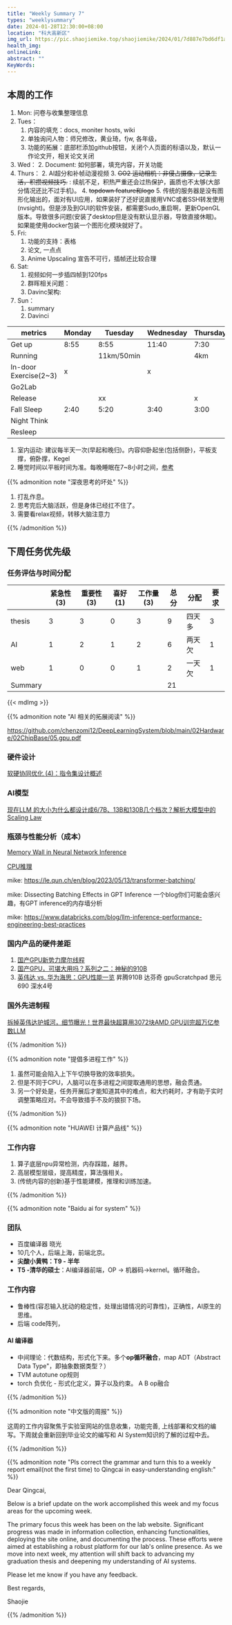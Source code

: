 ```yaml
---
title: "Weekly Summary 7"
types: "weeklysummary"
date: 2024-01-28T12:30:00+08:00
location: "科大高新区"
img_url: https://pic.shaojiemike.top/shaojiemike/2024/01/7d887e7bd6df1a141d9c796883f695b2.png
health_img:
onlineLink: 
abstract: ""
KeyWords:
---
```




## 本周的工作

1. Mon: 问卷与收集整理信息
2. Tues：
    1. 内容的填充：docs, moniter hosts, wiki
    2. 单独询问人物：师兄修改，黄业琦，fjw, 各年级，
    3. 功能的拓展：底部栏添加github按钮，关闭个人页面的标语以及，默认一作论文开，相关论文关闭
3. Wed：
    2. Document: 如何部署，填充内容，开关功能
4. Thurs：
    2. AI超分和补帧动漫视频
    3. ~~GO2 运动相机：非侵占摄像，记录生活，积攒视频技巧.~~ : 续航不足，积热严重还会过热保护，画质也不太够(大部分情况还比不过手机)。
    4. ~~topdown feature和logo~~
    5. 传统的服务器是没有图形化输出的，面对有UI应用，如果装好了还好说直接用VNC或者SSH转发使用(nvsight)。但是涉及到GUI的软件安装，都需要Sudo,重启啊，更新OpenGL版本。导致很多问题(安装了desktop但是没有默认显示器，导致直接休眠)。如果能使用docker包装一个图形化模块就好了。
5. Fri:
    1. 功能的支持：表格
    2. 论文, 一点点
    3. Anime Upscaling 宣告不可行，插帧还比较合理
6. Sat:
   1. 视频如何一步插四帧到120fps
   2. 群晖相关问题：
   3. Davinc架构:
7. Sun：
    1. summary
    2. Davinci

| metrics               | Monday | Tuesday    | Wednesday | Thursday | Friday | Saturday | Sunday |
|-----------------------|--------|------------|-----------|----------|--------|----------|--------|
| Get up                | 8:55   | 8:55       | 11:40     | 7:30     | 8:50   | 11:15    | 8:20   |
| Running               |        | 11km/50min |           | 4km      |        |          |        |
| In-door Exercise(2~3) | x      |            | x         |          |        | xx       |        |
| Go2Lab                |        |            |           |          |        | x        | x      |
| Release               |        | xx         |           | x        | x      | x        |        |
| Fall Sleep            | 2:40   | 5:20       | 3:40      | 3:00     | 4:50   | 3:40     | 1:00   |
| Night Think           |        |            |           |          |        |          |        |
| Resleep               |        |            |           |          |        |          |        |

1. 室内运动: 建议每半天一次(早起和晚归)。内容仰卧起坐(包括侧卧)，平板支撑，俯卧撑，Kegel
2. 睡觉时间以平板时间为准。每晚睡眠在7~8小时之间，[参考](https://mp.weixin.qq.com/s/00AkJ1ZiILIRGZQMHwvpgA)

{{% admonition note "深夜思考的坏处" %}}

1. 打乱作息。
2. 思考完后大脑活跃，但是身体已经扛不住了。
3. 需要看relax视频，转移大脑注意力

{{% /admonition %}}


## 下周任务优先级

 
### 任务评估与时间分配

|         | 紧急性(3) | 重要性(3) | 喜好(1) | 工作量(3) | 总分 | 分配   | 要求 |
|---------|-----------|-----------|---------|-----------|------|--------|------|
| thesis  | 3         | 3         | 0       | 3         | 9    | 四天多 | 3    |
| AI      | 1         | 2         | 1       | 2         | 6    | 两天欠 | 1    |
| web     | 1         | 0         | 0       | 1         | 2    | 一天欠 | 1    |
| Summary |           |           |         |           | 21   |        |      |

{{< mdImg >}}

{{% admonition note "AI 相关的拓展阅读" %}}

<!-- []() -->

<https://github.com/chenzomi12/DeepLearningSystem/blob/main/02Hardware/02ChipBase/05.gpu.pdf>

### 硬件设计

[软硬协同优化 (4)：指令集设计概述](https://mp.weixin.qq.com/s/aTsfKlih9pv-l-Q-iqKLcw)

### AI模型

[现在LLM 的大小为什么都设计成6/7B、13B和130B几个档次？解析大模型中的Scaling Law](https://mp.weixin.qq.com/s/-JwiRvYAo61RG6iHHhwmVg)

### 瓶颈与性能分析（成本）

[Memory Wall in Neural Network Inference](https://blog.csdn.net/qq_49588762/article/details/135528513)

[CPU推理](https://mp.weixin.qq.com/s/vb1U_tQ79rsNjUwuTUoD9Q)

mike:
<https://le.qun.ch/en/blog/2023/05/13/transformer-batching/>

mike:
Dissecting Batching Effects in GPT Inference 一个blog你们可能会感兴趣，有GPT inference的内存墙分析

mike:
<https://www.databricks.com/blog/llm-inference-performance-engineering-best-practices>

### 国内产品的硬件差距

1. [国产GPU新势力摩尔线程](https://mp.weixin.qq.com/s/u-hwp7kBTW7fOgDlNNKkRQ)
2. [国产GPU，可堪大用吗？系列之二：神秘的910B](https://mp.weixin.qq.com/s/olWs3I5kHSNPQhSe-SjKcw)
2. [英伟达 vs. 华为海思：GPU性能一览](https://mp.weixin.qq.com/s/d8rdGy8NNbxyqNVU8y11WQ)
昇腾910B 达芬奇 gpuScratchpad
思元690
深水4号

### 国外先进制程

[拆掉英伟达护城河，细节曝光！世界最快超算用3072块AMD GPU训完超万亿参数LLM](https://mp.weixin.qq.com/s/QPAxuBmrr1O6H0LjwiMMxA)


{{% /admonition %}}


{{% admonition note "提倡多进程工作" %}}

1. 虽然可能会陷入上下午切换导致的效率损失。
2. 但是不同于CPU，人脑可以在多进程之间提取通用的思想，融会贯通。
3. 另一个好处是，任务开展后才能知道其中的难点，和大约耗时，才有助于实时调整策略应对。不会导致措手不及的狼狈下场。

{{% /admonition %}}

{{% admonition note "HUAWEI 计算产品线" %}}

### 工作内容

1. 算子底层npu异常检测，内存踩踏，越界。
2. 高层模型层级，提高精度，算法强相关。
3. (传统内容的创新)基于性能建模，推理和训练加速。

{{% /admonition %}}

{{% admonition note "Baidu ai for system" %}}

### 团队

- 百度编译器 晓光
- 10几个人，后端上海，前端北京。
- **尖酸小黄鸭：T9 - 半年**
- **T5 -清华的硕士**：AI编译器前端，OP → 机器码→kernel。循环融合。

### 工作内容

- 鲁棒性(容忍输入扰动的稳定性，处理出错情况的可靠性)，正确性，AI原生的思维。
- 后端 code阵列，

#### AI 编译器

- 中间理论：代数结构，形式化下来。多个**op循环融合**，map ADT（Abstract Data Type"，即抽象数据类型？）
- TVM autotune op规则
- torch 负优化 - 形式化定义，算子以及约束。 A B op融合

{{% /admonition %}}

{{% admonition note "中文版的周报" %}}

这周的工作内容聚焦于实验室网站的信息收集，功能完善, 上线部署和文档的编写。下周就会重新回到毕业论文的编写和 AI System知识的了解的过程中去。

{{% /admonition %}}

{{% admonition note "Pls correct the grammar and turn this to a weekly report email(not the first time) to Qingcai in easy-understanding english:" %}}

Dear Qingcai,

Below is a brief update on the work accomplished this week and my focus areas for the upcoming week.

The primary focus this week has been on the lab website. Significant progress was made in information collection, enhancing functionalities, deploying the site online, and documenting the process. These efforts were aimed at establishing a robust platform for our lab's online presence. As we move into next week, my attention will shift back to advancing my graduation thesis and deepening my understanding of AI systems.

Please let me know if you have any feedback.

Best regards,

Shaojie

{{% /admonition %}}
